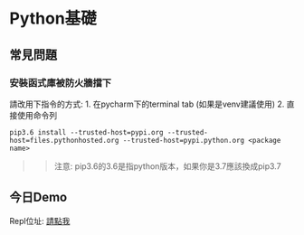 # Python基礎

## 常見問題

### 安裝函式庫被防火牆擋下

請改用下指令的方式: 1. 在pycharm下的terminal tab (如果是venv建議使用)  2. 直接使用命令列

```
pip3.6 install --trusted-host=pypi.org --trusted-host=files.pythonhosted.org --trusted-host=pypi.python.org <package name>
```

>> 注意: pip3.6的3.6是指python版本，如果你是3.7應該換成pip3.7

## 今日Demo

Repl位址: [請點我](https://repl.it/@Elwing/0827day)
